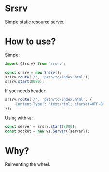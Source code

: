 # Srsrv

Simple static resource server.

# How to use?

Simple:

```typescript
import {Srsrv} from 'srsrv';

const srsrv = new Srsrv();
srsrv.route('/', 'path/to/index.html');
srsrv.start(8080);
```

If you needs header:

```typescript
srsrv.route('/', 'path/to/index.html', {
    'Content-Type': 'text/html; charset=UTF-8'
});
```

Using with `ws`:

```typescript
const server = srsrv.start(8080);
const socket = new ws.Server({server});
```

# Why?

Reinventing the wheel.
